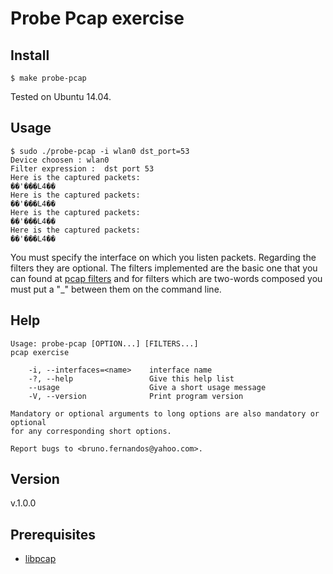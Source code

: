 # Probe Pcap exercise

## Install
    $ make probe-pcap

Tested on Ubuntu 14.04.

## Usage
    $ sudo ./probe-pcap -i wlan0 dst_port=53
    Device choosen : wlan0
    Filter expression :  dst port 53
    Here is the captured packets:
    ��'���L4��
    Here is the captured packets:
    ��'���L4��
    Here is the captured packets:
    ��'���L4��
    Here is the captured packets:
    ��'���L4��

You must specify the interface on which you listen packets.
Regarding the filters they are optional. The filters implemented are the basic one that you can found at [pcap filters](http://www.tcpdump.org/manpages/pcap-filter.7.html) and for filters which are two-words composed you must put a "_" between them on the command line.

## Help
    Usage: probe-pcap [OPTION...] [FILTERS...]
    pcap exercise

        -i, --interfaces=<name>    interface name
        -?, --help                 Give this help list
        --usage                    Give a short usage message
        -V, --version              Print program version

    Mandatory or optional arguments to long options are also mandatory or optional
    for any corresponding short options.

    Report bugs to <bruno.fernandos@yahoo.com>.

## Version
  v.1.0.0
  
## Prerequisites
 * [libpcap](http://www.tcpdump.org/#latest-releases)
